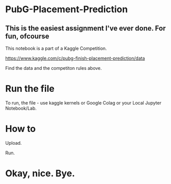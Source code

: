 # PubG-Placement-Prediction

## This is the easiest assignment I've ever done. For fun, ofcourse

This notebook is a part of a Kaggle Competition.

https://www.kaggle.com/c/pubg-finish-placement-prediction/data

Find the data and the competiton rules above. 

# Run the file

To run, the file - use kaggle kernels or Google Colag or your Local Jupyter Notebook/Lab.

# How to 

Upload.

Run. 

# Okay, nice. Bye. 
